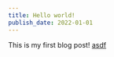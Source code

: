 ```yaml
---
title: Hello world!
publish_date: 2022-01-01
---
```


This is my first blog post!
[asdf](study/study)